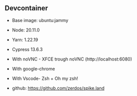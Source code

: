 ## Devcontainer

- Base image: ubuntu:jammy
- Node: 20.11.0
- Yarn: 1.22.19
- Cypress 13.6.3
- With noVNC - XFCE trough noVNC (http://localhost:6080)
- With google-chrome
- With Vscode- Zsh + Oh my zsh!

- github: https://github.com/zerdos/spike.land
